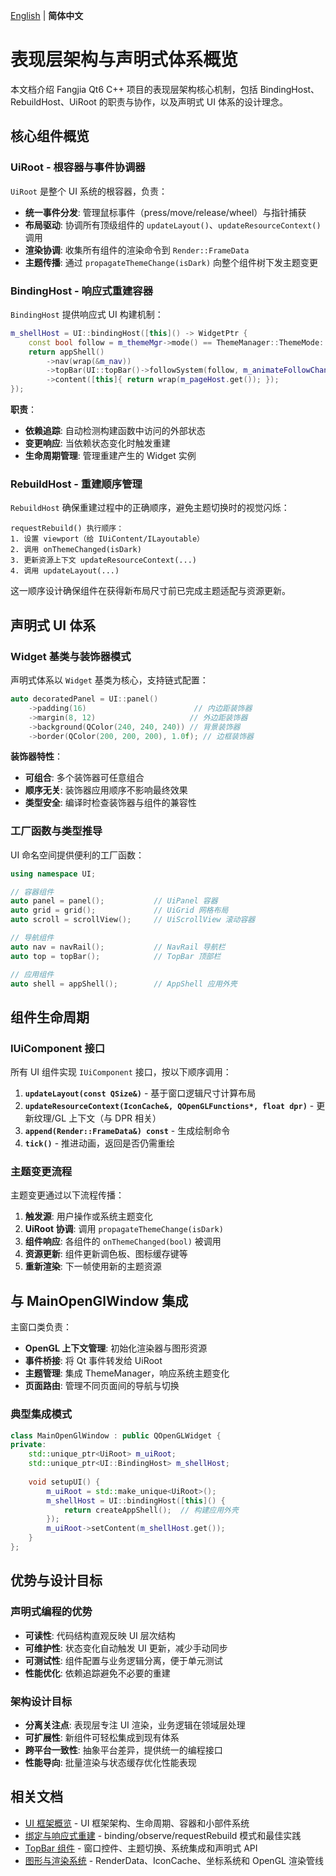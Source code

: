 [English](../../doc/presentation/architecture.md) | **简体中文**

# 表现层架构与声明式体系概览

本文档介绍 Fangjia Qt6 C++ 项目的表现层架构核心机制，包括 BindingHost、RebuildHost、UiRoot 的职责与协作，以及声明式 UI 体系的设计理念。

## 核心组件概览

### UiRoot - 根容器与事件协调器

`UiRoot` 是整个 UI 系统的根容器，负责：

- **统一事件分发**: 管理鼠标事件（press/move/release/wheel）与指针捕获
- **布局驱动**: 协调所有顶级组件的 `updateLayout()`、`updateResourceContext()` 调用
- **渲染协调**: 收集所有组件的渲染命令到 `Render::FrameData`
- **主题传播**: 通过 `propagateThemeChange(isDark)` 向整个组件树下发主题变更

### BindingHost - 响应式重建容器

`BindingHost` 提供响应式 UI 构建机制：

```cpp
m_shellHost = UI::bindingHost([this]() -> WidgetPtr {
    const bool follow = m_themeMgr->mode() == ThemeManager::ThemeMode::FollowSystem;
    return appShell()
        ->nav(wrap(&m_nav))
        ->topBar(UI::topBar()->followSystem(follow, m_animateFollowChange))
        ->content([this]{ return wrap(m_pageHost.get()); });
});
```

**职责**：
- **依赖追踪**: 自动检测构建函数中访问的外部状态
- **变更响应**: 当依赖状态变化时触发重建
- **生命周期管理**: 管理重建产生的 Widget 实例

### RebuildHost - 重建顺序管理

`RebuildHost` 确保重建过程中的正确顺序，避免主题切换时的视觉闪烁：

```
requestRebuild() 执行顺序：
1. 设置 viewport（给 IUiContent/ILayoutable）
2. 调用 onThemeChanged(isDark)
3. 更新资源上下文 updateResourceContext(...)
4. 调用 updateLayout(...)
```

这一顺序设计确保组件在获得新布局尺寸前已完成主题适配与资源更新。

## 声明式 UI 体系

### Widget 基类与装饰器模式

声明式体系以 `Widget` 基类为核心，支持链式配置：

```cpp
auto decoratedPanel = UI::panel()
    ->padding(16)                        // 内边距装饰器
    ->margin(8, 12)                     // 外边距装饰器
    ->background(QColor(240, 240, 240)) // 背景装饰器
    ->border(QColor(200, 200, 200), 1.0f); // 边框装饰器
```

**装饰器特性**：
- **可组合**: 多个装饰器可任意组合
- **顺序无关**: 装饰器应用顺序不影响最终效果
- **类型安全**: 编译时检查装饰器与组件的兼容性

### 工厂函数与类型推导

UI 命名空间提供便利的工厂函数：

```cpp
using namespace UI;

// 容器组件
auto panel = panel();           // UiPanel 容器
auto grid = grid();             // UiGrid 网格布局
auto scroll = scrollView();     // UiScrollView 滚动容器

// 导航组件  
auto nav = navRail();           // NavRail 导航栏
auto top = topBar();            // TopBar 顶部栏

// 应用组件
auto shell = appShell();        // AppShell 应用外壳
```

## 组件生命周期

### IUiComponent 接口

所有 UI 组件实现 `IUiComponent` 接口，按以下顺序调用：

1. **`updateLayout(const QSize&)`** - 基于窗口逻辑尺寸计算布局
2. **`updateResourceContext(IconCache&, QOpenGLFunctions*, float dpr)`** - 更新纹理/GL 上下文（与 DPR 相关）
3. **`append(Render::FrameData&) const`** - 生成绘制命令
4. **`tick()`** - 推进动画，返回是否仍需重绘

### 主题变更流程

主题变更通过以下流程传播：

1. **触发源**: 用户操作或系统主题变化
2. **UiRoot 协调**: 调用 `propagateThemeChange(isDark)`
3. **组件响应**: 各组件的 `onThemeChanged(bool)` 被调用
4. **资源更新**: 组件更新调色板、图标缓存键等
5. **重新渲染**: 下一帧使用新的主题资源

## 与 MainOpenGlWindow 集成

主窗口类负责：

- **OpenGL 上下文管理**: 初始化渲染器与图形资源
- **事件桥接**: 将 Qt 事件转发给 UiRoot
- **主题管理**: 集成 ThemeManager，响应系统主题变化
- **页面路由**: 管理不同页面间的导航与切换

### 典型集成模式

```cpp
class MainOpenGlWindow : public QOpenGLWidget {
private:
    std::unique_ptr<UiRoot> m_uiRoot;
    std::unique_ptr<UI::BindingHost> m_shellHost;
    
    void setupUI() {
        m_uiRoot = std::make_unique<UiRoot>();
        m_shellHost = UI::bindingHost([this]() {
            return createAppShell();  // 构建应用外壳
        });
        m_uiRoot->setContent(m_shellHost.get());
    }
};
```

## 优势与设计目标

### 声明式编程的优势

- **可读性**: 代码结构直观反映 UI 层次结构
- **可维护性**: 状态变化自动触发 UI 更新，减少手动同步
- **可测试性**: 组件配置与业务逻辑分离，便于单元测试
- **性能优化**: 依赖追踪避免不必要的重建

### 架构设计目标

- **分离关注点**: 表现层专注 UI 渲染，业务逻辑在领域层处理
- **可扩展性**: 新组件可轻松集成到现有体系
- **跨平台一致性**: 抽象平台差异，提供统一的编程接口
- **性能导向**: 批量渲染与状态缓存优化性能表现

## 相关文档

- [UI 框架概览](ui-framework/overview.md) - UI 框架架构、生命周期、容器和小部件系统
- [绑定与响应式重建](binding.md) - binding/observe/requestRebuild 模式和最佳实践
- [TopBar 组件](components/top-bar.md) - 窗口控件、主题切换、系统集成和声明式 API
- [图形与渲染系统](../infrastructure/gfx.md) - RenderData、IconCache、坐标系统和 OpenGL 渲染管线